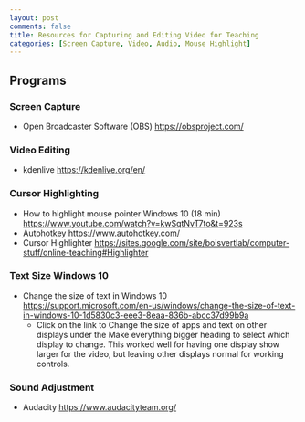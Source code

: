```yaml
---
layout: post
comments: false
title: Resources for Capturing and Editing Video for Teaching
categories: [Screen Capture, Video, Audio, Mouse Highlight]
---
```


## Programs

### Screen Capture

* Open Broadcaster Software (OBS) <a href="https://obsproject.com/" target="_blank">https://obsproject.com/</a>

### Video Editing

* kdenlive <a href="https://kdenlive.org/en/" target="_blank">https://kdenlive.org/en/</a>

### Cursor Highlighting

* How to highlight mouse pointer Windows 10 (18 min) <a href="https://www.youtube.com/watch?v=kwSqtNvT7to&t=923s" target="_blank">https://www.youtube.com/watch?v=kwSqtNvT7to&t=923s</a>
* Autohotkey <a href="https://www.autohotkey.com/" target="_blank">https://www.autohotkey.com/</a>
* Cursor Highlighter <a href="https://sites.google.com/site/boisvertlab/computer-stuff/online-teaching#Highlighter" target="_blank">https://sites.google.com/site/boisvertlab/computer-stuff/online-teaching#Highlighter</a>

### Text Size Windows 10

* Change the size of text in Windows 10 <a href="https://support.microsoft.com/en-us/windows/change-the-size-of-text-in-windows-10-1d5830c3-eee3-8eaa-836b-abcc37d99b9a" target="_blank">https://support.microsoft.com/en-us/windows/change-the-size-of-text-in-windows-10-1d5830c3-eee3-8eaa-836b-abcc37d99b9a</a>
  * Click on the link to Change the size of apps and text on other displays under the Make everything bigger heading to select which display to change. This worked well for having one display show larger for the video, but leaving other displays normal for working controls.

### Sound Adjustment

* Audacity <a href="https://www.audacityteam.org/" target="_blank">https://www.audacityteam.org/</a>
